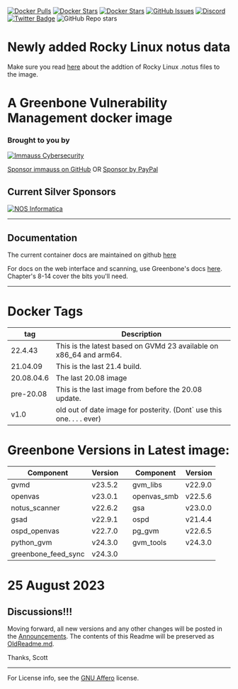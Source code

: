 [![Docker Pulls](https://img.shields.io/docker/pulls/immauss/openvas.svg)](https://hub.docker.com/r/immauss/openvas/)
[![Docker Stars](https://img.shields.io/docker/stars/immauss/openvas?style=flat)](https://hub.docker.com/r/immauss/openvas/)
[![Docker Stars](https://img.shields.io/docker/image-size/immauss/openvas.svg?maxAge=2592000)](https://hub.docker.com/r/immauss/openvas/)
[![GitHub Issues](https://img.shields.io/github/issues-raw/immauss/openvas.svg)](https://github.com/immauss/openvas/issues)
[![Discord](https://img.shields.io/discord/809911669634498596?label=Discord&logo=discord)](https://discord.gg/DtGpGFf7zV)
[![Twitter Badge](https://badgen.net/badge/icon/twitter?icon=twitter&label)](https://twitter.com/immauss)
![GitHub Repo stars](https://img.shields.io/github/stars/immauss/openvas?style=social)

# Newly added Rocky Linux notus data
Make sure you read [here](https://www.immauss.com/gb-feeds)  about the addtion of Rocky Linux .notus files to the image. 

# A Greenbone Vulnerability Management docker image
### Brought to you by ###
[![Immauss Cybersecurity](https://github.com/immauss/openvas/raw/master/images/ics-hz.png)](https://www.immauss.com "Immauss Cybersecurity")

[Sponsor immauss on GitHub](https://github.com/sponsors/immauss)
OR
[Sponsor by PayPal](https:/www.immauss.com/container_subscriptions)

## Current Silver Sponsors ##
[![NOS Informatica](https://raw.githubusercontent.com/immauss/openvas/master/images/NOSinformatica.png)](https://nosinformatica.com/ "NOS Informatica")
- - - -
## Documentation ##
The current container docs are maintained on github [here](https://immauss.github.io/openvas/)

For docs on the web interface and scanning, use Greenbone's docs [here](https://docs.greenbone.net/GSM-Manual/gos-22.04/en/). Chapter's 8-14 cover the bits you'll need.
- - - -

# Docker Tags  #
tag              | Description
----------------|-------------------------------------------------------------------
22.4.43 | This is the latest based on GVMd 23 available on x86_64 and arm64.
21.04.09 | This is the last 21.4 build.  
20.08.04.6 | The last 20.08 image
pre-20.08   | This is the last image from before the 20.08 update. 
v1.0             | old out of date image for posterity. (Dont` use this one. . . . ever)

# Greenbone Versions in Latest image: #
Component | Version | | Component | Version
----------|----------|-|----------|---------
| gvmd | v23.5.2 | | gvm_libs | v22.9.0 |
| openvas | v23.0.1 | | openvas_smb | v22.5.6 |
| notus_scanner | v22.6.2 | | gsa | v23.0.0 |
| gsad | v22.9.1 | | ospd | v21.4.4 |
| ospd_openvas | v22.7.0 | | pg_gvm | v22.6.5 |
| python_gvm | v24.3.0 | | gvm_tools | v24.3.0 |
| greenbone_feed_sync | v24.3.0 |

# 25 August 2023 #
## Discussions!!! ##

Moving forward, all new versions and any other changes will be posted in the [Announcements](https://github.com/immauss/openvas/discussions). The contents of this Readme will be preserved as [OldReadme.md](https://github.com/immauss/openvas/OldReadme.md). 

Thanks,
Scott

- - - -




For License info, see the [GNU Affero](https://github.com/immauss/openvas/blob/master/LICENSE) license.
